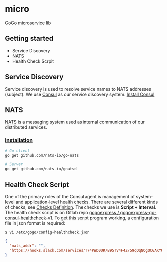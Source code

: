 # micro
GoGo microservice lib

## Getting started
- Service Discovery
- NATS
- Health Check Scrpit

## Service Discovery
Service discovery is used to resolve service names to NATS addresses (subject). We use [Consul](https://www.consul.io) as our service discovery system.
[Install Consul](https://www.consul.io/intro/getting-started/install.html)

## NATS
[NATS](https://nats.io) is a messaging system used as internal communication of our distributed services.

### [Installation](https://github.com/nats-io/go-nats)

```bash
# Go client
go get github.com/nats-io/go-nats

# Server
go get github.com/nats-io/gnatsd
```

## Health Check Script
One of the primary roles of the Consul agent is management of system-level and application-level health checks. There are several different kinds of checks, see [Checks Definition](https://www.consul.io/docs/agent/checks.html).
The checks we use is **Script + Interval**.  The health check script is on Gitlab repo [gogoexpress / gogoexpress-go-consul-healthcheck-v1](https://gitlab.com/gogoexpress/gogoexpress-go-consul-healthcheck-v1.git).
To get this script program working, a configuration file in json format is required:
```shell
$ vi /etc/gogo/config-healthcheck.json
```
```json
{
  "nats_addr": "",
  "https://hooks.slack.com/services/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"
}
```

